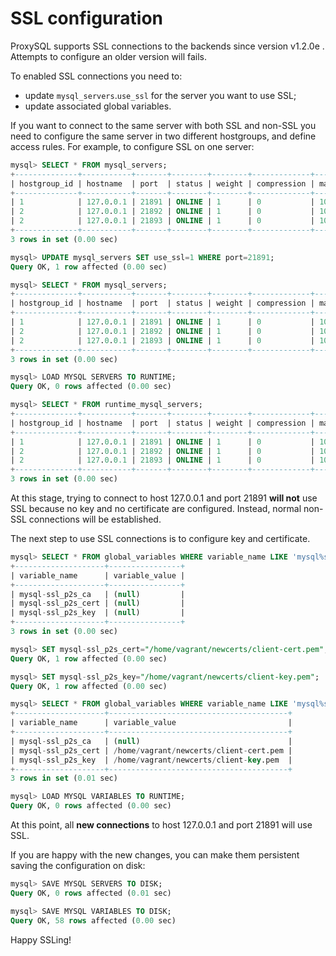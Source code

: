 # SSL configuration

ProxySQL supports SSL connections to the backends since version v1.2.0e . Attempts to configure an older version will fails.


To enabled SSL connections you need to:
* update `mysql_servers`.`use_ssl` for the server you want to use SSL;
* update associated global variables.


If you want to connect to the same server with both SSL and non-SSL you need to configure the same server in two different hostgroups, and define access rules.
For example, to configure SSL on one server:
```sql
mysql> SELECT * FROM mysql_servers;
+--------------+-----------+-------+--------+--------+-------------+-----------------+---------------------+---------+----------------+
| hostgroup_id | hostname  | port  | status | weight | compression | max_connections | max_replication_lag | use_ssl | max_latency_ms |
+--------------+-----------+-------+--------+--------+-------------+-----------------+---------------------+---------+----------------+
| 1            | 127.0.0.1 | 21891 | ONLINE | 1      | 0           | 1000            | 0                   | 0       | 0              |
| 2            | 127.0.0.1 | 21892 | ONLINE | 1      | 0           | 1000            | 0                   | 0       | 0              |
| 2            | 127.0.0.1 | 21893 | ONLINE | 1      | 0           | 1000            | 0                   | 0       | 0              |
+--------------+-----------+-------+--------+--------+-------------+-----------------+---------------------+---------+----------------+
3 rows in set (0.00 sec)

mysql> UPDATE mysql_servers SET use_ssl=1 WHERE port=21891;
Query OK, 1 row affected (0.00 sec)

mysql> SELECT * FROM mysql_servers;
+--------------+-----------+-------+--------+--------+-------------+-----------------+---------------------+---------+----------------+
| hostgroup_id | hostname  | port  | status | weight | compression | max_connections | max_replication_lag | use_ssl | max_latency_ms |
+--------------+-----------+-------+--------+--------+-------------+-----------------+---------------------+---------+----------------+
| 1            | 127.0.0.1 | 21891 | ONLINE | 1      | 0           | 1000            | 0                   | 1       | 0              |
| 2            | 127.0.0.1 | 21892 | ONLINE | 1      | 0           | 1000            | 0                   | 0       | 0              |
| 2            | 127.0.0.1 | 21893 | ONLINE | 1      | 0           | 1000            | 0                   | 0       | 0              |
+--------------+-----------+-------+--------+--------+-------------+-----------------+---------------------+---------+----------------+
3 rows in set (0.00 sec)

mysql> LOAD MYSQL SERVERS TO RUNTIME;
Query OK, 0 rows affected (0.00 sec)

mysql> SELECT * FROM runtime_mysql_servers;
+--------------+-----------+-------+--------+--------+-------------+-----------------+---------------------+---------+----------------+
| hostgroup_id | hostname  | port  | status | weight | compression | max_connections | max_replication_lag | use_ssl | max_latency_ms |
+--------------+-----------+-------+--------+--------+-------------+-----------------+---------------------+---------+----------------+
| 1            | 127.0.0.1 | 21891 | ONLINE | 1      | 0           | 1000            | 0                   | 1       | 0              |
| 2            | 127.0.0.1 | 21892 | ONLINE | 1      | 0           | 1000            | 0                   | 0       | 0              |
| 2            | 127.0.0.1 | 21893 | ONLINE | 1      | 0           | 1000            | 0                   | 0       | 0              |
+--------------+-----------+-------+--------+--------+-------------+-----------------+---------------------+---------+----------------+
3 rows in set (0.00 sec)

```

At this stage, trying to connect to host 127.0.0.1 and port 21891 **will not** use SSL because no key and no certificate are configured. Instead, normal non-SSL connections will be established.


The next step to use SSL connections is to configure key and certificate.

```sql
mysql> SELECT * FROM global_variables WHERE variable_name LIKE 'mysql%ssl%';
+--------------------+----------------+
| variable_name      | variable_value |
+--------------------+----------------+
| mysql-ssl_p2s_ca   | (null)         |
| mysql-ssl_p2s_cert | (null)         |
| mysql-ssl_p2s_key  | (null)         |
+--------------------+----------------+
3 rows in set (0.00 sec)

mysql> SET mysql-ssl_p2s_cert="/home/vagrant/newcerts/client-cert.pem";
Query OK, 1 row affected (0.00 sec)

mysql> SET mysql-ssl_p2s_key="/home/vagrant/newcerts/client-key.pem";
Query OK, 1 row affected (0.00 sec)

mysql> SELECT * FROM global_variables WHERE variable_name LIKE 'mysql%ssl%';
+--------------------+----------------------------------------+
| variable_name      | variable_value                         |
+--------------------+----------------------------------------+
| mysql-ssl_p2s_ca   | (null)                                 |
| mysql-ssl_p2s_cert | /home/vagrant/newcerts/client-cert.pem |
| mysql-ssl_p2s_key  | /home/vagrant/newcerts/client-key.pem  |
+--------------------+----------------------------------------+
3 rows in set (0.01 sec)

mysql> LOAD MYSQL VARIABLES TO RUNTIME;
Query OK, 0 rows affected (0.00 sec)
```


At this point, all **new connections** to host 127.0.0.1 and port 21891 will use SSL.


If you are happy with the new changes, you can make them persistent saving the configuration on disk:
```sql
mysql> SAVE MYSQL SERVERS TO DISK;
Query OK, 0 rows affected (0.01 sec)

mysql> SAVE MYSQL VARIABLES TO DISK;
Query OK, 58 rows affected (0.00 sec)
```


Happy SSLing!
